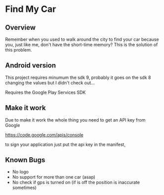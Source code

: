 Find My Car
==============

Overview
--------

Remember when you used to walk around the city to find your car
because you, just like me, don't have the short-time memory?
This is the solution of this problem.

Android version
----------------
This project requires minumum the sdk 9, probably it goes
on the sdk 8 changing the values but I didn't check out...

Requires the Google Play Services SDK

Make it work
-------------
Due to make it work the whole thing you need to get an API key
from Google

https://code.google.com/apis/console

to sign your application just put the api key in the manifest,

Known Bugs
----------
* No logo
* No support for more than one car (asap)
* No check if gps is turned on (if is off the position is
  inaccurate sometimes)
